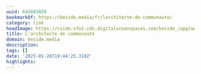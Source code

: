 ```yaml
---
uuid: 645601020
bookmarkOf: https://beside.media/fr/larchitecte-de-communaute/
category: link
headImage: https://cside.sfo2.cdn.digitaloceanspaces.com/beside_/app/www/2020/06/SarahZed.byJillCluet-08163.jpg
title: L'architecte de communauté
domain: beside.media
description: 
tags: []
date: '2023-01-26T19:44:25.310Z'
highlights: 
---
```



